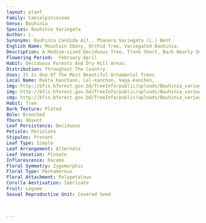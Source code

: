 ```yaml
---
layout: plant
Family: Caesalpiniaceae
Genus: Bauhinia
Species: Bauhinia Variegata
Author: L.
Synonyms: Bauhinia Candida Ait., Phanera Variegata (L.) Bent
English Name: Mountain Ebony, Orchid Tree, Variegated Bauhinia.
Description: A Medium-sized Deciduous Tree, Trunk Short, Bark Nearly Smooth With Vertical Cracks, Young Shoots Brown Pubescent. Leaves Simple, Alternate, Petiolate, Petioles 2.0-3.8 Cm Long, Lamina 4.5-15.0 Cm Long, As Broad As Or Rather Broader Than Long, With A Medium Cleft Reaching One-fourth To One Third The Way Down, Lobes Obtuse, The Base Is Deeply Heart-shaped, Rigidly Subcoriaceous, Grey-glaucous And Pubescent, Especially On The Nerves Beneath When Young, 9-15 Nerved. Inflorescence Terminal Or Axillary, Few-flowered, Pubescent Raceme. Flowers Large, Showy, Fragrant, Purple, Pink Or White, Showy, Bloom In Leafless Condition, C 7.5 Cm Across When In Full Bloom, Pedicels Short Or Absent, Bracteoles Minute, Hypanthium Slender, 1.2-2.5 Cm Long. Calyx Spathaceous, Grey Tomentose, Tube Cylindric, 2.0-2.7 Cm Long, Slender, 5 Toothed At The Apex. Petals 5, Free, 4-6 Cm Long, Obovate Or Oblanceolate, All White Or 4 Pale Purple And Fifth One Darker With Dark Purple Veins. Stamens 5, Fertile, Staminode Absent. Ovary Hairy, Stipe 1.0-1.7 Cm Long, Style Long, Stigma Minute, Capitate. Fruit A Pod, 15-25 Ã— 1-2 Cm, Oblong, Flat, Glabrous, Slightly Curved, Hard With Short Stipe, Dehiscent, 10-15 Seeded.
Flowering Period:  February-April
Habit: Deciduous Forests And Dry Hill Areas.
Distribution: Throughout The Country.
Uses: It Is One Of The Most Beautiful Ornamental Trees 
Local Name: Rakta Kanchaon, Lal-kanchon, Vaga-kanchon, 
img: http://bfis.bforest.gov.bd/TreeInfo/public/uploads/Bauhinia_variegata.jpg
img: http://bfis.bforest.gov.bd/TreeInfo/public/uploads/Bauhinia_variegata1.jpg
img: http://bfis.bforest.gov.bd/TreeInfo/public/uploads/Bauhinia_variegata2.jpg
Habit: Tree
Bark Texture: Plated
Bole: Branched
Thorn: Absent
Leaf Persistence: Deciduous
Petiole: Petiolate
Stipules: Present
Leaf Type: Simple
Leaf Arrangement: Alternate
Leaf Venation: Pinnate
Inflorescence: Raceme
Floral Symmetry: Zygomorphic
Floral Type: Pentamerous
Floral Attachment: Polypetalous
Corolla Aestivation: Imbricate
Fruit: Legume
Sexual Reproductive Unit: Covered Seed



---
```


